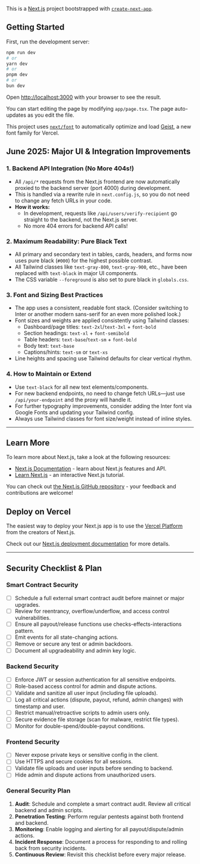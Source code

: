 This is a [Next.js](https://nextjs.org) project bootstrapped with [`create-next-app`](https://nextjs.org/docs/app/api-reference/cli/create-next-app).

## Getting Started

First, run the development server:

```bash
npm run dev
# or
yarn dev
# or
pnpm dev
# or
bun dev
```

Open [http://localhost:3000](http://localhost:3000) with your browser to see the result.

You can start editing the page by modifying `app/page.tsx`. The page auto-updates as you edit the file.

This project uses [`next/font`](https://nextjs.org/docs/app/building-your-application/optimizing/fonts) to automatically optimize and load [Geist](https://vercel.com/font), a new font family for Vercel.

## June 2025: Major UI & Integration Improvements

### 1. Backend API Integration (No More 404s!)
- All `/api/*` requests from the Next.js frontend are now automatically proxied to the backend server (port 4000) during development.
- This is handled via a rewrite rule in `next.config.js`, so you do not need to change any fetch URLs in your code.
- **How it works:**
  - In development, requests like `/api/users/verify-recipient` go straight to the backend, not the Next.js server.
  - No more 404 errors for backend API calls!

### 2. Maximum Readability: Pure Black Text
- All primary and secondary text in tables, cards, headers, and forms now uses pure black (`#000`) for the highest possible contrast.
- All Tailwind classes like `text-gray-800`, `text-gray-900`, etc., have been replaced with `text-black` in major UI components.
- The CSS variable `--foreground` is also set to pure black in `globals.css`.

### 3. Font and Sizing Best Practices
- The app uses a consistent, readable font stack. (Consider switching to Inter or another modern sans-serif for an even more polished look.)
- Font sizes and weights are applied consistently using Tailwind classes:
  - Dashboard/page titles: `text-2xl`/`text-3xl` + `font-bold`
  - Section headings: `text-xl` + `font-semibold`
  - Table headers: `text-base`/`text-sm` + `font-bold`
  - Body text: `text-base`
  - Captions/hints: `text-sm` or `text-xs`
- Line heights and spacing use Tailwind defaults for clear vertical rhythm.

### 4. How to Maintain or Extend
- Use `text-black` for all new text elements/components.
- For new backend endpoints, no need to change fetch URLs—just use `/api/your-endpoint` and the proxy will handle it.
- For further typography improvements, consider adding the Inter font via Google Fonts and updating your Tailwind config.
- Always use Tailwind classes for font size/weight instead of inline styles.

---

## Learn More

To learn more about Next.js, take a look at the following resources:

- [Next.js Documentation](https://nextjs.org/docs) - learn about Next.js features and API.
- [Learn Next.js](https://nextjs.org/learn) - an interactive Next.js tutorial.

You can check out [the Next.js GitHub repository](https://github.com/vercel/next.js) - your feedback and contributions are welcome!

## Deploy on Vercel

The easiest way to deploy your Next.js app is to use the [Vercel Platform](https://vercel.com/new?utm_medium=default-template&filter=next.js&utm_source=create-next-app&utm_campaign=create-next-app-readme) from the creators of Next.js.

Check out our [Next.js deployment documentation](https://nextjs.org/docs/app/building-your-application/deploying) for more details.

---

## Security Checklist & Plan

### Smart Contract Security
- [ ] Schedule a full external smart contract audit before mainnet or major upgrades.
- [ ] Review for reentrancy, overflow/underflow, and access control vulnerabilities.
- [ ] Ensure all payout/release functions use checks-effects-interactions pattern.
- [ ] Emit events for all state-changing actions.
- [ ] Remove or secure any test or admin backdoors.
- [ ] Document all upgradeability and admin key logic.

### Backend Security
- [ ] Enforce JWT or session authentication for all sensitive endpoints.
- [ ] Role-based access control for admin and dispute actions.
- [ ] Validate and sanitize all user input (including file uploads).
- [ ] Log all critical actions (dispute, payout, refund, admin changes) with timestamp and user.
- [ ] Restrict manual/retroactive scripts to admin users only.
- [ ] Secure evidence file storage (scan for malware, restrict file types).
- [ ] Monitor for double-spend/double-payout conditions.

### Frontend Security
- [ ] Never expose private keys or sensitive config in the client.
- [ ] Use HTTPS and secure cookies for all sessions.
- [ ] Validate file uploads and user inputs before sending to backend.
- [ ] Hide admin and dispute actions from unauthorized users.

### General Security Plan
1. **Audit**: Schedule and complete a smart contract audit. Review all critical backend and admin scripts.
2. **Penetration Testing**: Perform regular pentests against both frontend and backend.
3. **Monitoring**: Enable logging and alerting for all payout/dispute/admin actions.
4. **Incident Response**: Document a process for responding to and rolling back from security incidents.
5. **Continuous Review**: Revisit this checklist before every major release.
